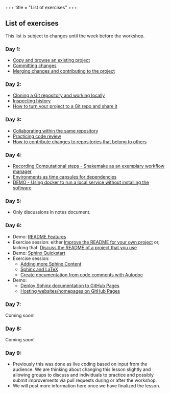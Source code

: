 +++
title = "List of exercises"
+++

## List of exercises

This list is subject to changes until the week before the workshop. 

### Day 1:
- [Copy and browse an existing project](https://coderefinery.github.io/git-intro/browsing/#exercise)
- [Committing changes](https://coderefinery.github.io/git-intro/commits/#exercise)
- [Merging changes and contributing to the project](https://coderefinery.github.io/git-intro/merging/#exercise)

### Day 2:
- [Cloning a Git repository and working locally](https://coderefinery.github.io/git-intro/local-workflow/#exercise)
- [Inspecting history](https://coderefinery.github.io/git-intro/archaeology/#exercise)
- [How to turn your project to a Git repo and share it](https://coderefinery.github.io/git-intro/sharing/#exercise)

### Day 3:
- [Collaborating within the same repository](https://coderefinery.github.io/git-collaborative/same-repository/#exercise)
- [Practicing code review](https://coderefinery.github.io/git-collaborative/code-review/#exercise)
- [How to contribute changes to repositories that belong to others](https://coderefinery.github.io/git-collaborative/forking-workflow/#exercise)

### Day 4: 
- [Recording Computational steps - Snakemake as an exemplary workflow manager](https://coderefinery.github.io/reproducible-research/workflow-management/#a-demo)
- [Environments as time capsules for dependencies](https://coderefinery.github.io/reproducible-research/dependencies/#exercise-demo)
- [DEMO - Using docker to run a local service without installing the software](https://coderefinery.github.io/reproducible-research/environments/#exercises)

### Day 5:
 - Only discussions in notes document.

### Day 6: 
- Demo: [README Features](https://coderefinery.github.io/documentation/writing-readme-files/#exercise-have-fun-testing-some-readme-features)
- Exercise session: either [Improve the README for your own project](https://coderefinery.github.io/documentation/writing-readme-files/#exercise-improve-the-readme-for-your-own-project) or, lacking that: [Discuss the README of a project that you use](https://coderefinery.github.io/documentation/writing-readme-files/#exercise-discuss-the-readme-of-a-project-that-you-use) 
- Demo: [Sphinx Quickstart](https://coderefinery.github.io/documentation/sphinx/#exercise-sphinx-quickstart)
- Exercise session: 
  - [Adding more Sphinx Content](https://coderefinery.github.io/documentation/sphinx/#exercise-adding-more-sphinx-content) 
  - [Sphinx and LaTeX](https://coderefinery.github.io/documentation/sphinx/#exercise-sphinx-and-latex) 
  - [Create documentation from code comments with Autodoc](https://coderefinery.github.io/documentation/sphinx/#exercise-sphinx-autodoc)
- Demo:
  - [Deploy Sphinx documentation to GitHub Pages](https://coderefinery.github.io/documentation/gh_workflow/#exercise-deploy-sphinx-documentation-to-github-pages)
  - [Hosting websites/homepages on GitHub Pages](https://coderefinery.github.io/documentation/gh-pages/#hosting-websites-homepages-on-github-pages)   

### Day 7: 
Coming soon!

### Day 8:
Coming soon!

### Day 9:
- Previously this was done as live coding based on input from the audience. We
  are thinking about changing this lesson slightly and allowing groups to
  discuss and individuals to practice and possibly submit improvements via pull
  requests during or after the workshop.
- We will post more information here once we have finalized the lesson.
